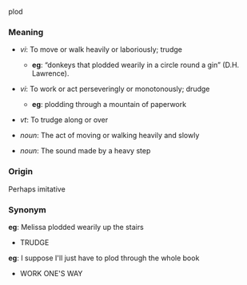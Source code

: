 plod
### Meaning
+ _vi_: To move or walk heavily or laboriously; trudge
    + __eg__: “donkeys that plodded wearily in a circle round a gin” (D.H. Lawrence).
+ _vi_: To work or act perseveringly or monotonously; drudge
    + __eg__: plodding through a mountain of paperwork
+ _vt_: To trudge along or over

+ _noun_: The act of moving or walking heavily and slowly
+ _noun_: The sound made by a heavy step

### Origin

Perhaps imitative

### Synonym

__eg__: Melissa plodded wearily up the stairs

+ TRUDGE

__eg__: I suppose I'll just have to plod through the whole book

+ WORK ONE'S WAY


